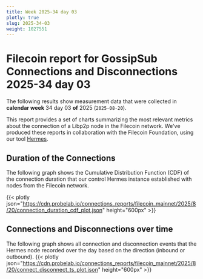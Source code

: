 ```yaml
---
title: Week 2025-34 day 03
plotly: true
slug: 2025-34-03
weight: 1027551
---
```


# Filecoin report for GossipSub Connections and Disconnections 2025-34 day 03

The following results show measurement data that were collected in **calendar week** 34  day 03 **of** 
2025 (`2025-08-20`).

This report provides a set of charts summarizing the most relevant metrics about the connection of a Libp2p node in the Filecoin network.
We've produced these reports in collaboration with the Filecoin Foundation, using our tool [Hermes](/tools/hermes/).

## Duration of the Connections
The following graph shows the Cumulative Distribution Function (CDF) of the connection duration that our control Hermes instance established with nodes from the Filecoin network.

{{< plotly json="https://cdn.probelab.io/connections_reports/filecoin_mainnet/2025/8/20/connection_duration_cdf_plot.json" height="600px" >}}

## Connections and Disconnections over time
The following graph shows all connection and disconnection events that the Hermes node recorded over the day based on the direction (inbound or outbound).
{{< plotly json="https://cdn.probelab.io/connections_reports/filecoin_mainnet/2025/8/20/connect_disconnect_ts_plot.json" height="600px" >}}